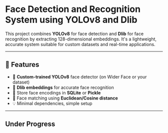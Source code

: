 # Face Detection and Recognition System using YOLOv8 and Dlib

This project combines **YOLOv8** for face detection and **Dlib** for face recognition by extracting 128-dimensional embeddings. It's a lightweight, accurate system suitable for custom datasets and real-time applications.

---

## 🚀 Features

- 🧠 **Custom-trained YOLOv8** face detector (on Wider Face or your dataset)
- 🧷 **Dlib embeddings** for accurate face recognition
- 📝 Store face encodings in **SQLite** or **Pickle**
- 🧪 Face matching using **Euclidean/Cosine distance**
- 💡 Minimal dependencies, simple setup

---
## Under Progress 

